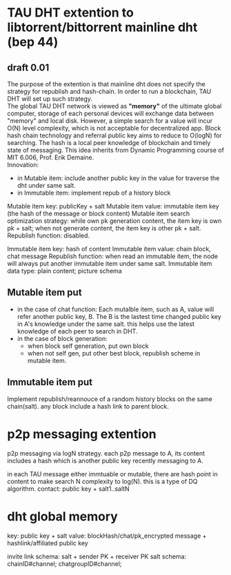 # TAU DHT extention to libtorrent/bittorrent mainline dht (bep 44)
## draft 0.01
The purpose of the extention is that mainline dht does not specify the strategy for republish and hash-chain. In order to run a blockchain, TAU DHT will set up such strategy.  
The global TAU DHT network is viewed as **"memory"** of the ultimate global computer, storage of each personal devices will exchange data between "memory" and local disk. However, a simple search for a value will incur O(N) level complexity, which is not acceptable for decentralized app. Block hash chain technology and referral public key aims to reduce to O(logN) for searching. The hash is a local peer knowledge of blockchain and timely state of messaging. This idea inherits from Dynamic Programming course of MIT 6.006, Prof. Erik Demaine. <br>
Innovation:
* in Mutable item: include another public key in the value for traverse the dht under same salt.
* in Immutable item: implement repub of a history block

Mutable item key: publicKey + salt
Mutable item value: immutable item key (the hash of the message or block content)
Mutable item search optimization strategy:  while own pk generation content, the item key is own pk + salt; when not generate content, the item key is other pk + salt. 
Republish function: disabled. 

Immutable item key: hash of content
Immutable item value: chain block, chat message
Republish function: when read an immutable item, the node will always put another immutable item under same salt. 
Immutable item data type: plain content; picture schema

## Mutable item put
* in the case of chat function: 
Each mutalble item, such as A, value will refer another public key, B. The B is the lastest time changed public key in A's knowledge under the same salt. this helps use the latest knowledge of each peer to search in DHT. 
* in the case of block generation: 
  - when block self generation, put own block
  - when not self gen, put other best block, republish scheme in mutable item.
 
## Immutable item put
Implement republish/reannouce of a random history blocks on the same chain(salt). any block include a hash link to parent block. 

# p2p messaging extention
p2p messaging via logN strategy.
each p2p message to A, its content includes a hash which is another public key recently messaging to A. 

in each TAU message either immtuable or mutable, there are hash point in content to make search N complexity to log(N). this is a type of DQ algorithm.
contact: public key + salt1..saltN
# dht global memory 
key: public key + salt
value: blockHash/chat/pk_encrypted message + hashlink/affiliated public key

invite link schema:  salt + sender PK + receiver PK
salt schema: chainID#channel; chatgroupID#channel; 
